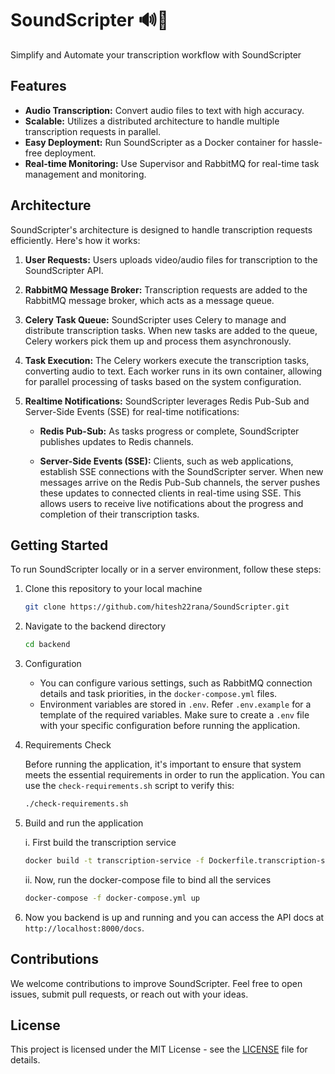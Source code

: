 # SoundScripter 🔊📝

Simplify and Automate your transcription workflow with SoundScripter

## Features

-   **Audio Transcription:** Convert audio files to text with high accuracy.
-   **Scalable:** Utilizes a distributed architecture to handle multiple transcription requests in parallel.
-   **Easy Deployment:** Run SoundScripter as a Docker container for hassle-free deployment.
-   **Real-time Monitoring:** Use Supervisor and RabbitMQ for real-time task management and monitoring.

## Architecture

SoundScripter's architecture is designed to handle transcription requests efficiently. Here's how it works:

1. **User Requests:** Users uploads video/audio files for transcription to the SoundScripter API.

2. **RabbitMQ Message Broker:** Transcription requests are added to the RabbitMQ message broker, which acts as a message queue.

3. **Celery Task Queue:** SoundScripter uses Celery to manage and distribute transcription tasks. When new tasks are added to the queue, Celery workers pick them up and process them asynchronously.

4. **Task Execution:** The Celery workers execute the transcription tasks, converting audio to text. Each worker runs in its own container, allowing for parallel processing of tasks based on the system configuration.

5. **Realtime Notifications:** SoundScripter leverages Redis Pub-Sub and Server-Side Events (SSE) for real-time notifications:

    - **Redis Pub-Sub:** As tasks progress or complete, SoundScripter publishes updates to Redis channels.

    - **Server-Side Events (SSE):** Clients, such as web applications, establish SSE connections with the SoundScripter server. When new messages arrive on the Redis Pub-Sub channels, the server pushes these updates to connected clients in real-time using SSE. This allows users to receive live notifications about the progress and completion of their transcription tasks.

## Getting Started

To run SoundScripter locally or in a server environment, follow these steps:

1. Clone this repository to your local machine

    ```bash
    git clone https://github.com/hitesh22rana/SoundScripter.git
    ```

2. Navigate to the backend directory

    ```bash
    cd backend
    ```

3. Configuration

    - You can configure various settings, such as RabbitMQ connection details and task priorities, in the `docker-compose.yml` files.
    - Environment variables are stored in `.env`. Refer `.env.example` for a template of the required variables. Make sure to create a `.env` file with your specific configuration before running the application.

4. Requirements Check

    Before running the application, it's important to ensure that system meets the essential requirements in order to run the application. You can use the `check-requirements.sh` script to verify this:

    ```bash
    ./check-requirements.sh
    ```

5. Build and run the application

    i. First build the transcription service

    ```bash
    docker build -t transcription-service -f Dockerfile.transcription-service
    ```

    ii. Now, run the docker-compose file to bind all the services

    ```bash
    docker-compose -f docker-compose.yml up
    ```

6. Now you backend is up and running and you can access the API docs at `http://localhost:8000/docs`.

## Contributions

We welcome contributions to improve SoundScripter. Feel free to open issues, submit pull requests, or reach out with your ideas.

## License

This project is licensed under the MIT License - see the [LICENSE](LICENSE) file for details.
